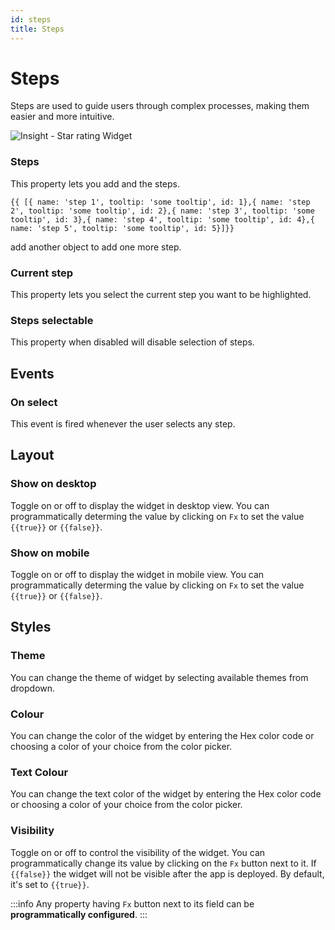 ```yaml
---
id: steps
title: Steps
---
```

# Steps

Steps are used to guide users through complex processes, making them easier and more intuitive.

<div style={{textAlign: 'center'}}>

![Insight - Star rating Widget](/img/widgets/steps/steps.png)

</div>


### Steps

This property lets you add and the steps.


```{{ [{ name: 'step 1', tooltip: 'some tooltip', id: 1},{ name: 'step 2', tooltip: 'some tooltip', id: 2},{ name: 'step 3', tooltip: 'some tooltip', id: 3},{ name: 'step 4', tooltip: 'some tooltip', id: 4},{ name: 'step 5', tooltip: 'some tooltip', id: 5}]}}```

add another object to add one more step.

### Current step

This property lets you select the current step you want to be highlighted.

### Steps selectable

This property when disabled will disable selection of steps.


## Events

### On select
This event is fired whenever the user selects any step.

## Layout

### Show on desktop

Toggle on or off to display the widget in desktop view. You can programmatically determing the value by clicking on `Fx` to set the value `{{true}}` or `{{false}}`.
### Show on mobile

Toggle on or off to display the widget in mobile view. You can programmatically determing the value by clicking on `Fx` to set the value `{{true}}` or `{{false}}`.

## Styles

### Theme

You can change the theme of widget by selecting available themes from dropdown.


### Colour

You can change the  color of the widget by entering the Hex color code or choosing a color of your choice from the color picker.


### Text Colour

You can change the  text color of the widget by entering the Hex color code or choosing a color of your choice from the color picker.

### Visibility

Toggle on or off to control the visibility of the widget. You can programmatically change its value by clicking on the `Fx` button next to it. If `{{false}}` the widget will not be visible after the app is deployed. By default, it's set to `{{true}}`.

:::info
Any property having `Fx` button next to its field can be **programmatically configured**.
:::